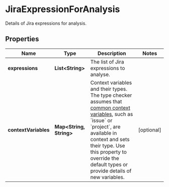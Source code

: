 

# JiraExpressionForAnalysis

Details of Jira expressions for analysis.

## Properties

Name | Type | Description | Notes
------------ | ------------- | ------------- | -------------
**expressions** | **List&lt;String&gt;** | The list of Jira expressions to analyse. | 
**contextVariables** | **Map&lt;String, String&gt;** | Context variables and their types. The type checker assumes that [common context variables](https://developer.atlassian.com/cloud/jira/platform/jira-expressions/#context-variables), such as &#x60;issue&#x60; or &#x60;project&#x60;, are available in context and sets their type. Use this property to override the default types or provide details of new variables. |  [optional]



